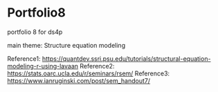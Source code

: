 # Portfolio8
portfolio 8 for ds4p

main theme: Structure equation modeling

Reference1: https://quantdev.ssri.psu.edu/tutorials/structural-equation-modeling-r-using-lavaan
Reference2: https://stats.oarc.ucla.edu/r/seminars/rsem/
Reference3: https://www.ianruginski.com/post/sem_handout7/
